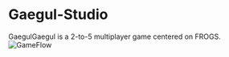 # Gaegul-Studio

GaegulGaegul is a 2-to-5 multiplayer game centered on FROGS.
![GameFlow](GameFlow.jpg)
